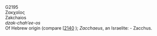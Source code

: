 <body>
  <p>G2195<br>  Ζακχαῖος  <br> Zakchaios  <br><i>dzak-chah‘ee-os </i><br>Of Hebrew origin (compare [<a href="h2140.htm">2140</a> ); <i>Zacchaeus</i>, an Israelite: - Zacchus.<br></p>
 </body>